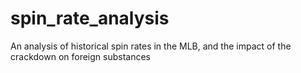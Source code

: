 # spin_rate_analysis
An analysis of historical spin rates in the MLB, and the impact of the crackdown on foreign substances
